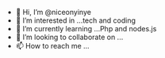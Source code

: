 - 👋 Hi, I’m @niceonyinye
- 👀 I’m interested in ...tech and coding
- 🌱 I’m currently learning ...Php and nodes.js
- 💞️ I’m looking to collaborate on ...
- 📫 How to reach me ... 

<!---
niceonyinye/niceonyinye is a ✨ special ✨ repository because its `README.md` (this file) appears on your GitHub profile.
You can click the Preview link to take a look at your changes.
--->
